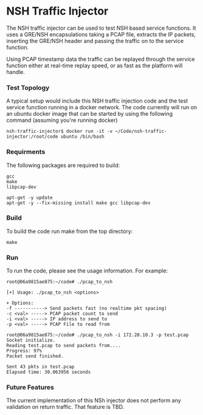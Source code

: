 #  NSH Traffic Injector

The NSH traffic injector can be used to test NSH based service functions.  It uses a GRE/NSH encapsulations taking a PCAP file, extracts the IP packets, inserting the GRE/NSH header and passing the traffic on to the service function.

Using PCAP timestamp data the traffic can be replayed through the service function either at real-time replay speed, or as fast as the platform will handle.

### Test Topology
A typical setup would include this NSH traffic injection code and the test service function running in a docker network.  The code currently will run on an ubuntu docker image that can be started by using the following command (assuming you're running docker)

    nsh-traffic-injector$ docker run -it -v ~/Code/nsh-traffic-injector:/root/code ubuntu /bin/bash

### Requirments
The following packages are required to build:

    gcc
    make
    libpcap-dev
    
    apt-get -y update
    apt-get -y --fix-missing install make gcc libpcap-dev

### Build
To build the code run make from the top directory:

    make

### Run
To run the code, please see the usage information. For example:

    root@06a9815ae875:~/code# ./pcap_to_nsh
    
    [+] Usage: ./pcap_to_nsh <options>
    
    + Options:
    -f -----------> Send packets fast (no realtime pkt spacing)
    -c <val> -----> PCAP packet count to send
    -i <val> -----> IP address to send to
    -p <val> -----> PCAP File to read from
    
    root@06a9815ae875:~/code# ./pcap_to_nsh -i 172.20.10.3 -p test.pcap
    Socket initialize.
    Reading test.pcap to send packets from....
    Progress: 97%
    Packet send finished.
    
    Sent 43 pkts in test.pcap
    Elapsed time: 30.063956 seconds

### Future Features
The current implementation of this NSh injector does not perform any validation on return traffic.  That feature is TBD.

